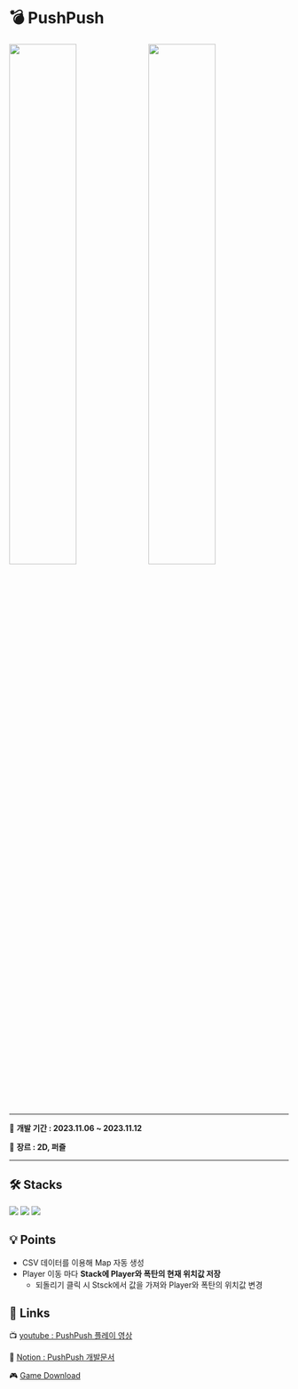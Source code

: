 # 💣 PushPush
<div>
 <img width="49%" src="https://github.com/LeeYuJoung/PushPush/blob/main/Intro_Image.png">
 <img width="49%" src="https://github.com/LeeYuJoung/PushPush/blob/main/InGame_Image.png">
</div>

*** 
📅 **개발 기간 : 2023.11.06 ~ 2023.11.12**
 
📌 **장르 : 2D, 퍼즐**
***

## 🛠 Stacks
![](https://img.shields.io/badge/Android-3DDC84?style=for-the-badge&logo=android&logoColor=white)
![](https://img.shields.io/badge/Unity-100000?style=for-the-badge&logo=unity&logoColor=white) 
![](https://img.shields.io/badge/C%23-239120?style=for-the-badge&logo=c-sharp&logoColor=white)

## 💡 Points
+ CSV 데이터를 이용해 Map 자동 생성
+ Player 이동 마다 **Stack에 Player와 폭탄의 현재 위치값 저장**
  - 되돌리기 클릭 시 Stsck에서 값을 가져와 Player와 폭탄의 위치값 변경

## 🔗 Links
 📺 [youtube : PushPush 플레이 영상](https://youtu.be/vyaC35kTcs4)
 
 📒 [Notion : PushPush 개발문서](https://www.notion.so/Push-Push-fb7477bac71b4221939b9c5b208dd6be)

 🎮 [Game Download](https://drive.google.com/file/d/1o_7P9BoSq5fyahICUF3JEp_4D_hkg6Q5/view?usp=sharing)
